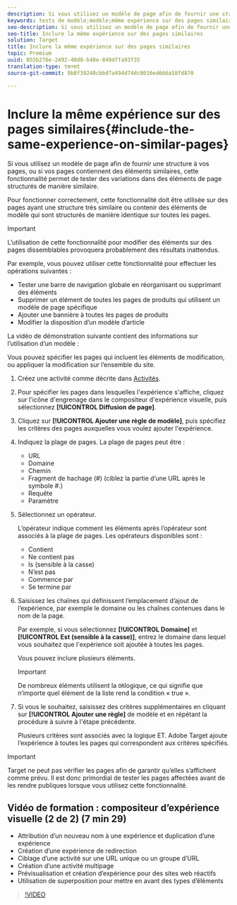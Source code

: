 ```yaml
---
description: Si vous utilisez un modèle de page afin de fournir une structure à vos pages, ou si vos pages contiennent des éléments similaires, cette fonctionnalité permet de tester des variations dans des éléments de page structurés de manière similaire.
keywords: tests de modèle;modèle;même expérience sur des pages similaires;test de modèles
seo-description: Si vous utilisez un modèle de page afin de fournir une structure à vos pages, ou si vos pages contiennent des éléments similaires, cette fonctionnalité permet de tester des variations dans des éléments de page structurés de manière similaire.
seo-title: Inclure la même expérience sur des pages similaires
solution: Target
title: Inclure la même expérience sur des pages similaires
topic: Premium
uuid: 055b276e-2492-40d8-b48e-849dffa93f35
translation-type: tm+mt
source-git-commit: 9b8f39240cbbd7a494d74dc0016ed666a58fd870

---
```



# Inclure la même expérience sur des pages similaires{#include-the-same-experience-on-similar-pages}

Si vous utilisez un modèle de page afin de fournir une structure à vos pages, ou si vos pages contiennent des éléments similaires, cette fonctionnalité permet de tester des variations dans des éléments de page structurés de manière similaire.

Pour fonctionner correctement, cette fonctionnalité doit être utilisée sur des pages ayant une structure très similaire ou contenir des éléments de modèle qui sont structurés de manière identique sur toutes les pages.

>[!IMPORTANT]
>
>L’utilisation de cette fonctionnalité pour modifier des éléments sur des pages dissemblables provoquera probablement des résultats inattendus.

Par exemple, vous pouvez utiliser cette fonctionnalité pour effectuer les opérations suivantes :

* Tester une barre de navigation globale en réorganisant ou supprimant des éléments
* Supprimer un élément de toutes les pages de produits qui utilisent un modèle de page spécifique
* Ajouter une bannière à toutes les pages de produits
* Modifier la disposition d’un modèle d’article

La vidéo de démonstration suivante contient des informations sur l’utilisation d’un modèle :

Vous pouvez spécifier les pages qui incluent les éléments de modification, ou appliquer la modification sur l’ensemble du site.

1. Créez une activité comme décrite dans [Activités](../../c-activities/activities.md#concept_D317A95A1AB54674BA7AB65C7985BA03).
1. Pour spécifier les pages dans lesquelles l&#39;expérience s&#39;affiche, cliquez sur l&#39;icône d&#39;engrenage dans le compositeur d&#39;expérience visuelle, puis sélectionnez **[!UICONTROL Diffusion de page]**.
1. Cliquez sur **[!UICONTROL Ajouter une règle de modèle]**, puis spécifiez les critères des pages auxquelles vous voulez ajouter l&#39;expérience.

1. Indiquez la plage de pages. La plage de pages peut être :

   * URL
   * Domaine
   * Chemin
   * Fragment de hachage (#) (ciblez la partie d’une URL après le symbole #.)
   * Requête
   * Paramètre

1. Sélectionnez un opérateur.

   L’opérateur indique comment les éléments après l’opérateur sont associés à la plage de pages. Les opérateurs disponibles sont :

   * Contient
   * Ne contient pas
   * Is (sensible à la casse)
   * N’est pas
   * Commence par
   * Se termine par

1. Saisissez les chaînes qui définissent l’emplacement d’ajout de l’expérience, par exemple le domaine ou les chaînes contenues dans le nom de la page.

   Par exemple, si vous sélectionnez **[!UICONTROL Domaine]** et **[!UICONTROL Est (sensible à la casse)]**, entrez le domaine dans lequel vous souhaitez que l&#39;expérience soit ajoutée à toutes les pages.

   Vous pouvez inclure plusieurs éléments.

   >[!IMPORTANT]
   >
   >De nombreux éléments utilisent la `OR`logique, ce qui signifie que n’importe quel élément de la liste rend la condition « true ».

1. Si vous le souhaitez, saisissez des critères supplémentaires en cliquant sur **[!UICONTROL Ajouter une règle]** de modèle et en répétant la procédure à suivre à l&#39;étape précédente.

   Plusieurs critères sont associés avec la logique ET. Adobe Target ajoute l’expérience à toutes les pages qui correspondent aux critères spécifiés.

>[!IMPORTANT]
>
> Target ne peut pas vérifier les pages afin de garantir qu’elles s’affichent comme prévu. Il est donc primordial de tester les pages affectées avant de les rendre publiques lorsque vous utilisez cette fonctionnalité.

## Vidéo de formation : compositeur d’expérience visuelle (2 de 2) (7 min 29)

* Attribution d’un nouveau nom à une expérience et duplication d’une expérience
* Création d’une expérience de redirection
* Ciblage d’une activité sur une URL unique ou un groupe d’URL
* Création d’une activité multipage
* Prévisualisation et création d’expérience pour des sites web réactifs
* Utilisation de superposition pour mettre en avant des types d’éléments

>[!VIDEO](https://video.tv.adobe.com/v/17401)